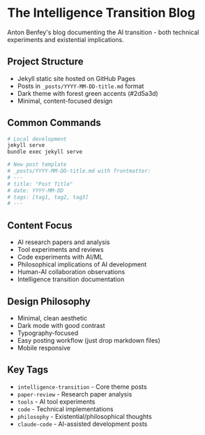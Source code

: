 # The Intelligence Transition Blog

Anton Benfey's blog documenting the AI transition - both technical experiments and existential implications.

## Project Structure

- Jekyll static site hosted on GitHub Pages
- Posts in `_posts/YYYY-MM-DD-title.md` format
- Dark theme with forest green accents (#2d5a3d)
- Minimal, content-focused design

## Common Commands

```bash
# Local development
jekyll serve
bundle exec jekyll serve

# New post template
# _posts/YYYY-MM-DD-title.md with frontmatter:
# ---
# title: "Post Title"
# date: YYYY-MM-DD
# tags: [tag1, tag2, tag3]
# ---
```

## Content Focus

- AI research papers and analysis
- Tool experiments and reviews
- Code experiments with AI/ML
- Philosophical implications of AI development
- Human-AI collaboration observations
- Intelligence transition documentation

## Design Philosophy

- Minimal, clean aesthetic
- Dark mode with good contrast
- Typography-focused
- Easy posting workflow (just drop markdown files)
- Mobile responsive

## Key Tags

- `intelligence-transition` - Core theme posts
- `paper-review` - Research paper analysis
- `tools` - AI tool experiments
- `code` - Technical implementations
- `philosophy` - Existential/philosophical thoughts
- `claude-code` - AI-assisted development posts
